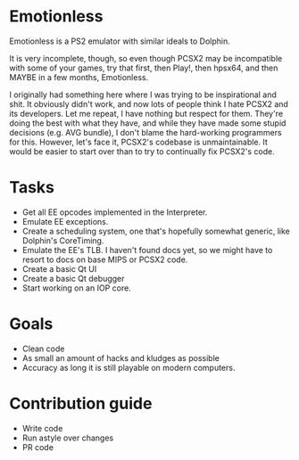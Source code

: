 Emotionless
===========

Emotionless is a PS2 emulator with similar ideals to Dolphin.

It is very incomplete, though, so even though PCSX2 may be incompatible with some of your games,
try that first, then Play!, then hpsx64, and then MAYBE in a few months, Emotionless.

I originally had something here where I was trying to be inspirational and shit. It obviously didn't work,
and now lots of people think I hate PCSX2 and its developers. Let me repeat, I have nothing but respect for them.
They're doing the best with what they have, and while they have made some stupid decisions (e.g. AVG bundle), I
don't blame the hard-working programmers for this. However, let's face it, PCSX2's codebase is unmaintainable.
It would be easier to start over than to try to continually fix PCSX2's code.

Tasks
================

- Get all EE opcodes implemented in the Interpreter.
- Emulate EE exceptions.
- Create a scheduling system, one that's hopefully somewhat generic, like Dolphin's CoreTiming.
- Emulate the EE's TLB. I haven't found docs yet, so we might have to resort to docs on base MIPS or PCSX2 code.
- Create a basic Qt UI
- Create a basic Qt debugger
- Start working on an IOP core.

Goals
=====

- Clean code
- As small an amount of hacks and kludges as possible
- Accuracy as long it is still playable on modern computers.

Contribution guide
==================

- Write code
- Run astyle over changes
- PR code
